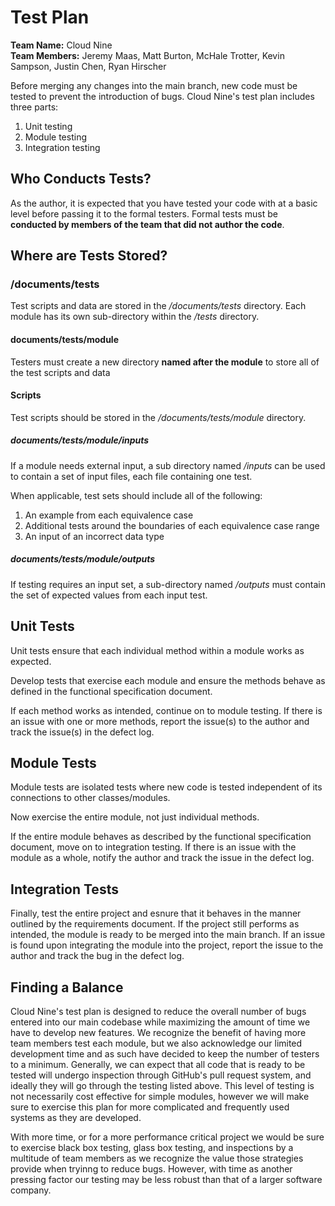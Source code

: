 # Test Plan

**Team Name:** Cloud Nine  
**Team Members:** Jeremy Maas, Matt Burton, McHale Trotter, Kevin Sampson, Justin Chen, Ryan Hirscher

Before merging any changes into the main branch, new code must be tested to prevent the introduction of bugs. Cloud Nine's test plan includes three parts:

1. Unit testing
2. Module testing
3. Integration testing

## Who Conducts Tests?

As the author, it is expected that you have tested your code with at a basic level before passing it to the formal testers. Formal tests must be **conducted by members of the team that did not author the code**.

## Where are Tests Stored?

### /documents/tests

Test scripts and data are stored in the _/documents/tests_ directory. Each module has its own sub-directory within the _/tests_ directory.

#### documents/tests/module

Testers must create a new directory **named after the module** to store all of the test scripts and data

#### Scripts

Test scripts should be stored in the _/documents/tests/module_ directory.

##### documents/tests/module/inputs

If a module needs external input, a sub directory named _/inputs_ can be used to contain a set of input files, each file containing one test.

When applicable, test sets should include all of the following:

  1. An example from each equivalence case
  2. Additional tests around the boundaries of each equivalence case range
  3. An input of an incorrect data type

##### documents/tests/module/outputs

If testing requires an input set, a sub-directory named _/outputs_ must contain the set of expected values from each input test.

## Unit Tests

Unit tests ensure that each individual method within a module works as expected.

Develop tests that exercise each module and ensure the methods behave as defined in the functional specification document.

If each method works as intended, continue on to module testing. If there is an issue with one or more methods, report the issue(s) to the author and track the issue(s) in the defect log.

## Module Tests

Module tests are isolated tests where new code is tested independent of its connections to other classes/modules.

Now exercise the entire module, not just individual methods.

If the entire module behaves as described by the functional specification document, move on to integration testing. If there is an issue with the module as a whole, notify the author and track the issue in the defect log.

## Integration Tests

Finally, test the entire project and esnure that it behaves in the manner outlined by the requirements document. If the project still performs as intended, the module is ready to be merged into the main branch. If an issue is found upon integrating the module into the project, report the issue to the author and track the bug in the defect log.

## Finding a Balance

Cloud Nine's test plan is designed to reduce the overall number of bugs entered into our main codebase while maximizing the amount of time we have to develop new features. We recognize the benefit of having more team members test each module, but we also acknowledge our limited development time and as such have decided to keep the number of testers to a minimum. Generally, we can expect that all code that is ready to be tested will undergo inspection through GitHub's pull request system, and ideally they will go through the testing listed above. This level of testing is not necessarily cost effective for simple modules, however we will make sure to exercise this plan for more complicated and frequently used systems as they are developed.

With more time, or for a more performance critical project we would be sure to exercise black box testing, glass box testing, and inspections by a multitude of team members as we recognize the value those strategies provide when tryinng to reduce bugs. However, with time as another pressing factor our testing may be less robust than that of a larger software company.
